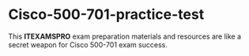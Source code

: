 # Cisco-500-701-practice-test
This **ITEXAMSPRO** exam preparation materials and resources are like a secret weapon for Cisco 500-701 exam success.
